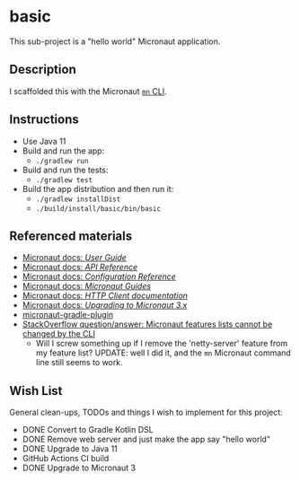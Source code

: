 # basic

This sub-project is a "hello world" Micronaut application.

## Description

I scaffolded this with the Micronaut [`mn` CLI](https://docs.micronaut.io/latest/guide/index.html#buildCLI).

## Instructions

* Use Java 11
* Build and run the app:
  * `./gradlew run`
* Build and run the tests:
  * `./gradlew test`
* Build the app distribution and then run it:
  * `./gradlew installDist`
  * `./build/install/basic/bin/basic` 

## Referenced materials

* [Micronaut docs: *User Guide*](https://docs.micronaut.io/2.3.0/guide/index.html)
* [Micronaut docs: *API Reference*](https://docs.micronaut.io/2.3.0/api/index.html)
* [Micronaut docs: *Configuration Reference*](https://docs.micronaut.io/2.3.0/guide/configurationreference.html)
* [Micronaut docs: *Micronaut Guides*](https://guides.micronaut.io/index.html)
* [Micronaut docs: *HTTP Client documentation*](https://docs.micronaut.io/latest/guide/index.html#httpClient)
* [Micronaut docs: *Upgrading to Micronaut 3.x*](https://docs.micronaut.io/latest/guide/#upgrading)
* [micronaut-gradle-plugin](https://github.com/micronaut-projects/micronaut-gradle-plugin)
* [StackOverflow question/answer: Micronaut features lists cannot be changed by the CLI](https://stackoverflow.com/q/53116799)
  * Will I screw something up if I remove the 'netty-server' feature from my feature list? UPDATE: well I did it, and the `mn`
    Micronaut command line still seems to work.

## Wish List

General clean-ups, TODOs and things I wish to implement for this project:

* DONE Convert to Gradle Kotlin DSL
* DONE Remove web server and just make the app say "hello world"
* DONE Upgrade to Java 11
* GitHub Actions CI build
* DONE Upgrade to Micronaut 3
